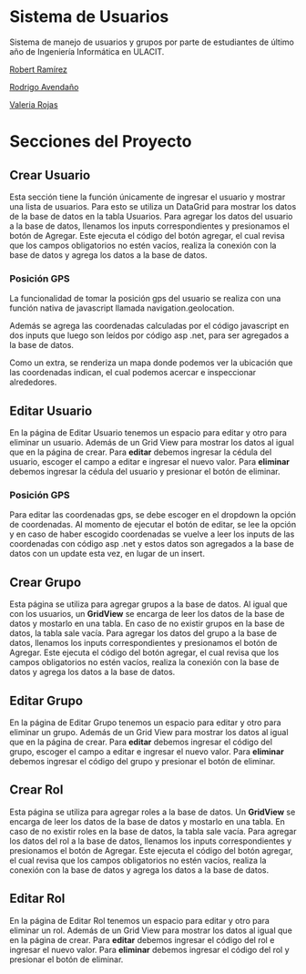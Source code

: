 # Sistema de Usuarios
Sistema de manejo de usuarios y grupos por parte de estudiantes de último año de Ingeniería Informática en ULACIT. 

[Robert Ramírez](https://github.com/robertram)
  
[Rodrigo Avendaño](https://github.com/rodri9920)

[Valeria Rojas](https://github.com/vrojasc739)

# Secciones del Proyecto
## Crear Usuario
Esta sección tiene la función únicamente de ingresar el usuario y mostrar una lista de usuarios. Para esto se utiliza un DataGrid para mostrar los datos de la base de datos en la tabla Usuarios. 
Para agregar los datos del usuario a la base de datos, llenamos los inputs correspondientes y presionamos el botón de Agregar. Este ejecuta el código del botón agregar, el cual revisa que los campos obligatorios no estén vacíos, realiza la conexión con la base de datos y agrega los datos a la base de datos. 

### Posición GPS
La funcionalidad de tomar la posición gps del usuario se realiza con una función nativa de javascript llamada navigation.geolocation. 

Además se agrega las coordenadas calculadas por el código javascript en dos inputs que luego son leídos por código asp .net, para ser agregados a la base de datos. 

Como un extra, se renderiza un mapa donde podemos ver la ubicación que las coordenadas indican, el cual podemos acercar e inspeccionar alrededores. 

## Editar Usuario
En la página de Editar Usuario tenemos un espacio para editar y otro para eliminar un usuario. Además de un Grid View para mostrar los datos al igual que en la página de crear. 
Para **editar** debemos ingresar la cédula del usuario, escoger el campo a editar e ingresar el nuevo valor. 
Para **eliminar** debemos ingresar la cédula del usuario y presionar el botón de eliminar. 

### Posición GPS
Para editar las coordenadas gps, se debe escoger en el dropdown la opción de coordenadas. Al momento de ejecutar el botón de editar, se lee la opción y en caso de haber escogido coordenadas se vuelve a leer los inputs de las coordenadas con código asp .net y estos datos son agregados a la base de datos con un update esta vez, en lugar de un insert. 



## Crear Grupo
Esta página se utiliza para agregar grupos a la base de datos. Al igual que con los usuarios, un **GridView** se encarga de leer los datos de la base de datos y mostarlo en una tabla. En caso de no existir grupos en la base de datos, la tabla sale vacía.
Para agregar los datos del grupo a la base de datos, llenamos los inputs correspondientes y presionamos el botón de Agregar. Este ejecuta el código del botón agregar, el cual revisa que los campos obligatorios no estén vacíos, realiza la conexión con la base de datos y agrega los datos a la base de datos. 

## Editar Grupo
En la página de Editar Grupo tenemos un espacio para editar y otro para eliminar un grupo. Además de un Grid View para mostrar los datos al igual que en la página de crear. 
Para **editar** debemos ingresar el código del grupo, escoger el campo a editar e ingresar el nuevo valor. 
Para **eliminar** debemos ingresar el código del grupo y presionar el botón de eliminar. 

## Crear Rol
Esta página se utiliza para agregar roles a la base de datos. Un **GridView** se encarga de leer los datos de la base de datos y mostarlo en una tabla. En caso de no existir roles en la base de datos, la tabla sale vacía.
Para agregar los datos del rol a la base de datos, llenamos los inputs correspondientes y presionamos el botón de Agregar. Este ejecuta el código del botón agregar, el cual revisa que los campos obligatorios no estén vacíos, realiza la conexión con la base de datos y agrega los datos a la base de datos. 

## Editar Rol
En la página de Editar Rol tenemos un espacio para editar y otro para eliminar un rol. Además de un Grid View para mostrar los datos al igual que en la página de crear. 
Para **editar** debemos ingresar el código del rol e ingresar el nuevo valor. 
Para **eliminar** debemos ingresar el código del rol y presionar el botón de eliminar. 